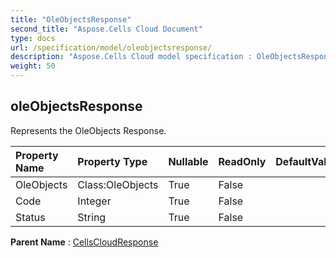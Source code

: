 ```yaml
---
title: "OleObjectsResponse"
second_title: "Aspose.Cells Cloud Document"
type: docs
url: /specification/model/oleobjectsresponse/
description: "Aspose.Cells Cloud model specification : OleObjectsResponse. Effortlessly handle Excel and other spreadsheet documents with features like opening, generating, editing, splitting, merging, comparing, and converting."
weight: 50
---
```


## **oleObjectsResponse**

Represents the OleObjects Response. 

| Property Name | Property Type | Nullable |  ReadOnly | DefaultValue | Description | 
| :- | :- | :- |:- |  :- | :- |
| OleObjects | Class:OleObjects | True |  False |  |  |  
| Code | Integer | True |  False |  |  |  
| Status | String | True |  False |  |  |  

**Parent Name** : [CellsCloudResponse](cellscloudresponse)

